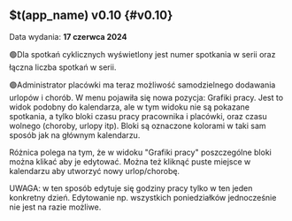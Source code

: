 ## $t(app_name) v0.10 {#v0.10}

Data wydania: **17 czerwca 2024**

🟢Dla spotkań cyklicznych wyświetlony jest numer spotkania w serii oraz łączna liczba spotkań w serii.

🟣Administrator placówki ma teraz możliwość samodzielnego dodawania urlopów i chorób. W menu pojawiła
się nowa pozycja: Grafiki pracy. Jest to widok podobny do kalendarza, ale w tym widoku nie są pokazane spotkania,
a tylko bloki czasu pracy pracownika i placówki, oraz czasu wolnego (choroby, urlopy itp).
Bloki są oznaczone kolorami w taki sam sposób jak na głównym kalendarzu.

Różnica polega na tym, że w widoku "Grafiki pracy" poszczególne bloki można klikać aby je edytować.
Można też kliknąć puste miejsce w kalendarzu aby utworzyć nowy urlop/chorobę.

UWAGA: w ten sposób edytuje się godziny pracy tylko w ten jeden konkretny dzień. Edytowanie np.
wszystkich poniedziałków jednocześnie nie jest na razie możliwe.
